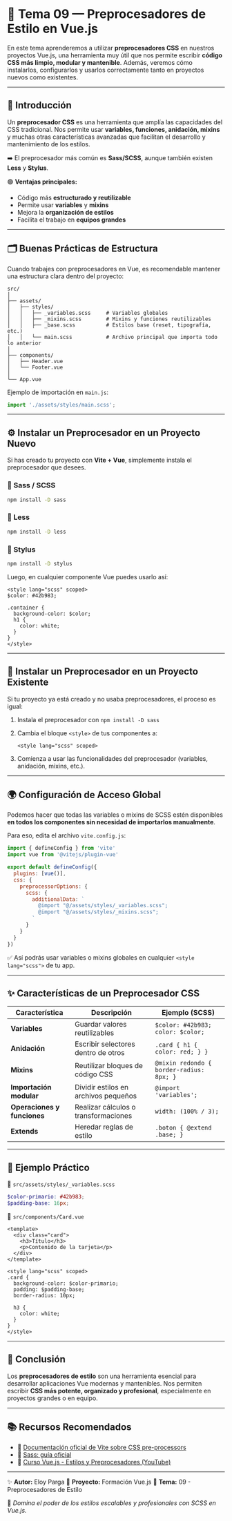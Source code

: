 # 🎨 Tema 09 — Preprocesadores de Estilo en Vue.js

En este tema aprenderemos a utilizar **preprocesadores CSS** en nuestros proyectos Vue.js, una herramienta muy útil que nos permite escribir **código CSS más limpio, modular y mantenible**.
Además, veremos cómo instalarlos, configurarlos y usarlos correctamente tanto en proyectos nuevos como existentes.

---

## 🧩 Introducción

Un **preprocesador CSS** es una herramienta que amplía las capacidades del CSS tradicional.
Nos permite usar **variables, funciones, anidación, mixins** y muchas otras características avanzadas que facilitan el desarrollo y mantenimiento de los estilos.

➡️ El preprocesador más común es **Sass/SCSS**, aunque también existen **Less** y **Stylus**.

🟢 **Ventajas principales:**

* Código más **estructurado y reutilizable**
* Permite usar **variables** y **mixins**
* Mejora la **organización de estilos**
* Facilita el trabajo en **equipos grandes**

---

## 🗂️ Buenas Prácticas de Estructura

Cuando trabajes con preprocesadores en Vue, es recomendable mantener una estructura clara dentro del proyecto:

```
src/
│
├── assets/
│   ├── styles/
│   │   ├── _variables.scss     # Variables globales
│   │   ├── _mixins.scss        # Mixins y funciones reutilizables
│   │   ├── _base.scss          # Estilos base (reset, tipografía, etc.)
│   │   └── main.scss           # Archivo principal que importa todo lo anterior
│
├── components/
│   ├── Header.vue
│   └── Footer.vue
│
└── App.vue
```

Ejemplo de importación en `main.js`:

```js
import './assets/styles/main.scss';
```

---

## ⚙️ Instalar un Preprocesador en un Proyecto Nuevo

Si has creado tu proyecto con **Vite + Vue**, simplemente instala el preprocesador que desees.

### 🔹 Sass / SCSS

```bash
npm install -D sass
```

### 🔹 Less

```bash
npm install -D less
```

### 🔹 Stylus

```bash
npm install -D stylus
```

Luego, en cualquier componente Vue puedes usarlo así:

```vue
<style lang="scss" scoped>
$color: #42b983;

.container {
  background-color: $color;
  h1 {
    color: white;
  }
}
</style>
```

---

## 🧰 Instalar un Preprocesador en un Proyecto Existente

Si tu proyecto ya está creado y no usaba preprocesadores, el proceso es igual:

1. Instala el preprocesador con `npm install -D sass`
2. Cambia el bloque `<style>` de tus componentes a:

   ```vue
   <style lang="scss" scoped>
   ```
3. Comienza a usar las funcionalidades del preprocesador (variables, anidación, mixins, etc.).

---

## 🌍 Configuración de Acceso Global

Podemos hacer que todas las variables o mixins de SCSS estén disponibles **en todos los componentes sin necesidad de importarlos manualmente**.

Para eso, edita el archivo `vite.config.js`:

```js
import { defineConfig } from 'vite'
import vue from '@vitejs/plugin-vue'

export default defineConfig({
  plugins: [vue()],
  css: {
    preprocessorOptions: {
      scss: {
        additionalData: `
          @import "@/assets/styles/_variables.scss";
          @import "@/assets/styles/_mixins.scss";
        `
      }
    }
  }
})
```

✅ Así podrás usar variables o mixins globales en cualquier `<style lang="scss">` de tu app.

---

## ✨ Características de un Preprocesador CSS

| Característica              | Descripción                          | Ejemplo (SCSS)                           |
| --------------------------- | ------------------------------------ | ---------------------------------------- |
| **Variables**               | Guardar valores reutilizables        | `$color: #42b983; color: $color;`        |
| **Anidación**               | Escribir selectores dentro de otros  | `.card { h1 { color: red; } }`           |
| **Mixins**                  | Reutilizar bloques de código CSS     | `@mixin redondo { border-radius: 8px; }` |
| **Importación modular**     | Dividir estilos en archivos pequeños | `@import 'variables';`                   |
| **Operaciones y funciones** | Realizar cálculos o transformaciones | `width: (100% / 3);`                     |
| **Extends**                 | Heredar reglas de estilo             | `.boton { @extend .base; }`              |

---

## 📘 Ejemplo Práctico

📁 `src/assets/styles/_variables.scss`

```scss
$color-primario: #42b983;
$padding-base: 16px;
```

📁 `src/components/Card.vue`

```vue
<template>
  <div class="card">
    <h3>Título</h3>
    <p>Contenido de la tarjeta</p>
  </div>
</template>

<style lang="scss" scoped>
.card {
  background-color: $color-primario;
  padding: $padding-base;
  border-radius: 10px;

  h3 {
    color: white;
  }
}
</style>
```

---

## 💬 Conclusión

Los **preprocesadores de estilo** son una herramienta esencial para desarrollar aplicaciones Vue modernas y mantenibles.
Nos permiten escribir **CSS más potente, organizado y profesional**, especialmente en proyectos grandes o en equipo.

---

## 📚 Recursos Recomendados

* 📖 [Documentación oficial de Vite sobre CSS pre-processors](https://vitejs.dev/guide/features.html#css-pre-processors)
* 📖 [Sass: guía oficial](https://sass-lang.com/guide)
* 🎥 [Curso Vue.js - Estilos y Preprocesadores (YouTube)](https://www.youtube.com/watch?v=snHa8kRPjH8&list=PLDllzmccetSNgykILXnHMeuO-y-gRcF-i)

---

✨ **Autor:** Eloy Parga
📅 **Proyecto:** Formación Vue.js
📁 **Tema:** 09 - Preprocesadores de Estilo

🚀 *Domina el poder de los estilos escalables y profesionales con SCSS en Vue.js.*


